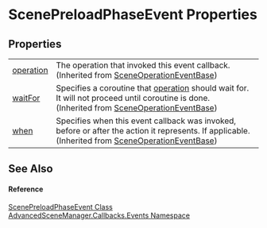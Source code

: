 # ScenePreloadPhaseEvent Properties




## Properties
<table>
<tr>
<td><a href="P_AdvancedSceneManager_Callbacks_Events_SceneOperationEventBase_operation">operation</a></td>
<td>The operation that invoked this event callback.<br />(Inherited from <a href="T_AdvancedSceneManager_Callbacks_Events_SceneOperationEventBase">SceneOperationEventBase</a>)</td></tr>
<tr>
<td><a href="P_AdvancedSceneManager_Callbacks_Events_SceneOperationEventBase_waitFor">waitFor</a></td>
<td>Specifies a coroutine that <a href="P_AdvancedSceneManager_Callbacks_Events_SceneOperationEventBase_operation">operation</a> should wait for. It will not proceed until coroutine is done.<br />(Inherited from <a href="T_AdvancedSceneManager_Callbacks_Events_SceneOperationEventBase">SceneOperationEventBase</a>)</td></tr>
<tr>
<td><a href="P_AdvancedSceneManager_Callbacks_Events_SceneOperationEventBase_when">when</a></td>
<td>Specifies when this event callback was invoked, before or after the action it represents. If applicable.<br />(Inherited from <a href="T_AdvancedSceneManager_Callbacks_Events_SceneOperationEventBase">SceneOperationEventBase</a>)</td></tr>
</table>

## See Also


#### Reference
<a href="T_AdvancedSceneManager_Callbacks_Events_ScenePreloadPhaseEvent">ScenePreloadPhaseEvent Class</a>  
<a href="N_AdvancedSceneManager_Callbacks_Events">AdvancedSceneManager.Callbacks.Events Namespace</a>  
